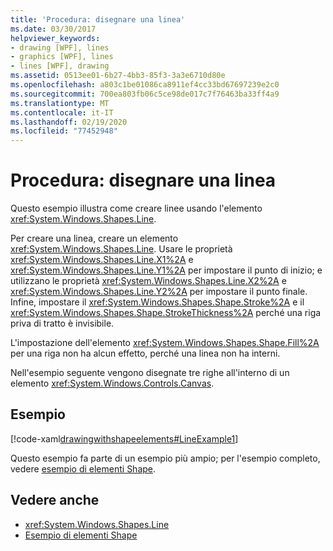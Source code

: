 ```yaml
---
title: 'Procedura: disegnare una linea'
ms.date: 03/30/2017
helpviewer_keywords:
- drawing [WPF], lines
- graphics [WPF], lines
- lines [WPF], drawing
ms.assetid: 0513ee01-6b27-4bb3-85f3-3a3e6710d80e
ms.openlocfilehash: a803c1be01086ca8911ef4cc33bd67697239e2c0
ms.sourcegitcommit: 700ea803fb06c5ce98de017c7f76463ba33ff4a9
ms.translationtype: MT
ms.contentlocale: it-IT
ms.lasthandoff: 02/19/2020
ms.locfileid: "77452948"
---
```

# <a name="how-to-draw-a-line"></a>Procedura: disegnare una linea
Questo esempio illustra come creare linee usando l'elemento <xref:System.Windows.Shapes.Line>.  
  
 Per creare una linea, creare un elemento <xref:System.Windows.Shapes.Line>. Usare le proprietà <xref:System.Windows.Shapes.Line.X1%2A> e <xref:System.Windows.Shapes.Line.Y1%2A> per impostare il punto di inizio; e utilizzano le proprietà <xref:System.Windows.Shapes.Line.X2%2A> e <xref:System.Windows.Shapes.Line.Y2%2A> per impostare il punto finale. Infine, impostare il <xref:System.Windows.Shapes.Shape.Stroke%2A> e il <xref:System.Windows.Shapes.Shape.StrokeThickness%2A> perché una riga priva di tratto è invisibile.  
  
 L'impostazione dell'elemento <xref:System.Windows.Shapes.Shape.Fill%2A> per una riga non ha alcun effetto, perché una linea non ha interni.  
  
 Nell'esempio seguente vengono disegnate tre righe all'interno di un elemento <xref:System.Windows.Controls.Canvas>.  
  
## <a name="example"></a>Esempio  
 [!code-xaml[drawingwithshapeelements#LineExample1](~/samples/snippets/csharp/VS_Snippets_Wpf/DrawingWithShapeElements/CS/lineexample.xaml#lineexample1)]  
  
 Questo esempio fa parte di un esempio più ampio; per l'esempio completo, vedere [esempio di elementi Shape](https://github.com/Microsoft/WPF-Samples/tree/master/Graphics/ShapeElements).  
  
## <a name="see-also"></a>Vedere anche

- <xref:System.Windows.Shapes.Line>
- [Esempio di elementi Shape](https://github.com/Microsoft/WPF-Samples/tree/master/Graphics/ShapeElements)
